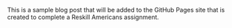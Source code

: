 This is a sample blog post that will be added to the GitHub Pages site that is created to complete a Reskill Americans assignment.
